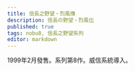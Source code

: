 ```yaml
---
title: 信長之野望・烈風傳
description: 信長の野望・烈風伝
published: true
tags: nobu8, 信長之野望系列
editor: markdown
---
```


1999年2月發售。系列第8作。威信系統導入。
